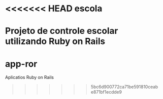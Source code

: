 <<<<<<< HEAD
escola
======

Projeto de controle escolar utilizando  Ruby on Rails
=======
app-ror
=======

Aplicatios Ruby on Rails
>>>>>>> 5bc6d900772ca71be591810ceabe871bf1ecdde9
